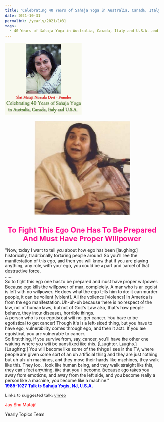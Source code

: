 ```yaml
---
title: 'Celebrating 40 Years of Sahaja Yoga in Australia, Canada, Italy and U.S.A. and its Culture, Post 40'
date: 2021-10-31
permalink: /yearly/2021/1031
tags:
  - 40 Years of Sahaja Yoga in Australia, Canada, Italy and U.S.A. and its Culture
---
```


<div style="text-align: left"><img src="/images/Celebrating40YearsSahajaYoga.png" width="250" /></div><br>

<div style="text-align: center"><img src="/images/image822_Photo_credit_Mark_Taylor.jpg" /></div>

<br>
<p style="color:DeepPink; text-align:center">
<font size="+2"><b>To Fight This Ego One Has To Be Prepared And Must Have Proper Willpower</b><br></font>
</p>

<p>
"Now, today I want to tell you about how ego has been [laughing:] historically, traditionally torturing people around. So you'll see the manifestation of this ego, and then you will know that if you are playing anything, any role, with your ego, you could be a part and parcel of that destructive force.<br>
......<br>
So to fight this ego one has to be prepared and must have proper willpower. Because ego kills the willpower of man, completely. A man who is an egoist is left with no willpower. He does what the ego tells him to do: it can murder people, it can be voilent [violent]. All the voilence [violence] in America is from the ego manifestation. Uh-uh-uh because there is no respect of the law, not of human laws, but not of God's Law also, that's how people behave, they incur diseases, horrible things.<br>
A person who is not egotistical will not get cancer. You have to be egotistical to get cancer! Though it's is a left-sided thing, but you have to have ego, vulnerability comes through ego, and then it acts. If you are egoistical, you are vulnerable to cancer.<br>
So first thing, if you survive from, say, cancer, you'll have the other one waiting, where you will be transfixed like this. [Laughter. Laughs.] [Laughing:] You will become like some of the things I see in the TV, where people are given some sort of an uh artificial thing and they are just nothing but uh-uh-uh machines, and they move their hands like machines, they walk like this. They loo... look like human being, and they walk straight like this, they can't feel anything, like that you'll become. Because ego takes you away from emotions, and away from the left side, and you become really a person like a machine, you become like a machine."<br>
<font color="blue"><b>1985-1027 Talk to Sahaja Yogis, NJ, U.S.A.</b></font><br>
</p>

Links to suggested talk: <a href="https://vimeo.com/24065661"> vimeo</a><br>

<p style="color:red;">Jay Śhrī Mātājī!<br></p>

Yearly Topics Team